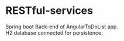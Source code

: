 # RESTful-services  
Spring boot Back-end of AngularToDoList app.  
H2 database connected for persistence.  
